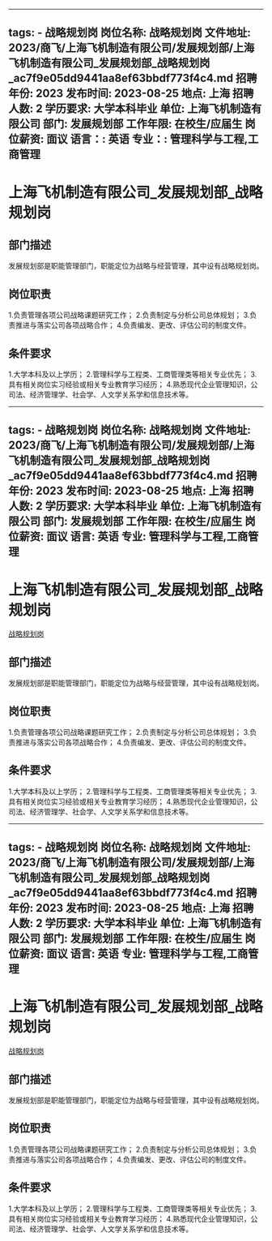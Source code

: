 
---
tags:
    - 战略规划岗
岗位名称: 战略规划岗
文件地址: 2023/商飞/上海飞机制造有限公司/发展规划部/上海飞机制造有限公司_发展规划部_战略规划岗_ac7f9e05dd9441aa8ef63bbdf773f4c4.md
招聘年份: 2023
发布时间: 2023-08-25
地点: 上海
招聘人数: 2
学历要求: 大学本科毕业
单位: 上海飞机制造有限公司
部门: 发展规划部
工作年限: 在校生/应届生
岗位薪资: 面议
语言：: 英语
专业：: 管理科学与工程,工商管理
---

# 上海飞机制造有限公司_发展规划部_战略规划岗

## 部门描述

发展规划部是职能管理部门，职能定位为战略与经营管理，其中设有战略规划岗。

## 岗位职责

1.负责管理各项公司战略课题研究工作；
 2.负责制定与分析公司总体规划；
 3.负责推进与落实公司各项战略合作；
 4.负责编发、更改、评估公司的制度文件。

 ## 条件要求

1.大学本科及以上学历；
 2.管理科学与工程类、工商管理类等相关专业优先；
 3.具有相关岗位实习经验或相关专业教育学习经历；
 4.熟悉现代企业管理知识，公司法、经济管理学、社会学、人文学关系学和信息技术等。

---
tags:
    - 战略规划岗
岗位名称: 战略规划岗
文件地址: 2023/商飞/上海飞机制造有限公司/发展规划部/上海飞机制造有限公司_发展规划部_战略规划岗_ac7f9e05dd9441aa8ef63bbdf773f4c4.md
招聘年份: 2023
发布时间: 2023-08-25
地点: 上海
招聘人数: 2
学历要求: 大学本科毕业
单位: 上海飞机制造有限公司
部门: 发展规划部
工作年限: 在校生/应届生
岗位薪资: 面议
语言: 英语
专业: 管理科学与工程,工商管理
---

# 上海飞机制造有限公司_发展规划部_战略规划岗

[战略规划岗](http://zhaopin.comac.cc/zp/ct/out/position/positionDetail?planid=ac7f9e05dd9441aa8ef63bbdf773f4c4)

## 部门描述

发展规划部是职能管理部门，职能定位为战略与经营管理，其中设有战略规划岗。

## 岗位职责

1.负责管理各项公司战略课题研究工作；
 2.负责制定与分析公司总体规划；
 3.负责推进与落实公司各项战略合作；
 4.负责编发、更改、评估公司的制度文件。

 ## 条件要求

1.大学本科及以上学历；
 2.管理科学与工程类、工商管理类等相关专业优先；
 3.具有相关岗位实习经验或相关专业教育学习经历；
 4.熟悉现代企业管理知识，公司法、经济管理学、社会学、人文学关系学和信息技术等。

---
tags:
    - 战略规划岗
岗位名称: 战略规划岗
文件地址: 2023/商飞/上海飞机制造有限公司/发展规划部/上海飞机制造有限公司_发展规划部_战略规划岗_ac7f9e05dd9441aa8ef63bbdf773f4c4.md
招聘年份: 2023
发布时间: 2023-08-25
地点: 上海
招聘人数: 2
学历要求: 大学本科毕业
单位: 上海飞机制造有限公司
部门: 发展规划部
工作年限: 在校生/应届生
岗位薪资: 面议
语言: 英语
专业: 管理科学与工程,工商管理
---

# 上海飞机制造有限公司_发展规划部_战略规划岗

[战略规划岗](http://zhaopin.comac.cc/zp/ct/out/position/positionDetail?planid=ac7f9e05dd9441aa8ef63bbdf773f4c4)


## 部门描述

发展规划部是职能管理部门，职能定位为战略与经营管理，其中设有战略规划岗。

## 岗位职责

1.负责管理各项公司战略课题研究工作；
 2.负责制定与分析公司总体规划；
 3.负责推进与落实公司各项战略合作；
 4.负责编发、更改、评估公司的制度文件。

 ## 条件要求

1.大学本科及以上学历；
 2.管理科学与工程类、工商管理类等相关专业优先；
 3.具有相关岗位实习经验或相关专业教育学习经历；
 4.熟悉现代企业管理知识，公司法、经济管理学、社会学、人文学关系学和信息技术等。
